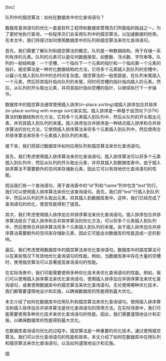 
[toc]                    
                
                
队列中的插空算法：如何在数据库中优化查询语句？

数据库查询语句的优化一直是软件工程师和数据库管理员们所面临的挑战之一。为了更好地执行查询，一些程序员们会采用队列中的插空算法，以加速数据的检索。在本文中，我们将探讨如何使用数据库中的队列和插空算法来优化查询语句。

首先，我们需要了解队列和插空算法的概念。队列是一种数据结构，用于存储一系列有序的元素。队列的元素可以是任何数据类型，如整数、浮点数、字符串等。队列的一般结构是：一个空槽、一个指向下一个元素的指针和一个指向第一个元素的指针。插空算法是一种优化数据结构的方法，它将多个元素插入到队列的空槽中，以最小化插入到队列中的总时间复杂度。插空算法的一般思路是，在队列末尾插入一个元素，然后将其指针指向队列的末尾，同时将空槽的指针指向插入的元素。然后，从队列的开头取出元素，并将其指针指向空槽的指针，以继续执行下一步操作。

数据库中的插空算法通常使用插入排序(in-place sorting)或插入排序加合并排序(in-place sorting with merge sort)来实现。插入排序是一种基于自顶向下(STK)算法的数据结构优化方法，它将多个元素插入到队列中，然后从队列的开头取出元素，并将其插入到队列的末尾。插入排序加合并排序是一种结合插入排序和合并排序算法的优化方法，它使用插入排序算法来将多个元素插入到队列中，然后使用合并排序算法来将多个元素插入到队列的末尾。

接下来，我们将探讨数据库中如何应用队列和插空算法来优化查询语句。

首先，我们考虑使用插入排序算法来优化查询语句。插入排序算法可以将多个元素插入到队列中，然后从队列的开头取出元素，并将其插入到数据库表中。由于插入排序算法不需要额外的空间来存储新元素，因此它可以有效地优化查询语句的性能。

假设我们有一个查询语句，用于查询表中的“id”列和“name”列中包含“test”的行。我们可以使用插入排序算法来优化该查询语句。首先，我们将“test”行插入到队列中，然后从队列的开头取出元素，将其插入到数据库表中。这样，我们已经完成了查询语句的优化，使其性能得到了提高。

其次，我们考虑使用插入排序加合并排序算法来优化查询语句。插入排序加合并排序算法结合了插入排序和合并排序算法的优化方法，可以将多个元素插入到队列中，然后使用合并排序算法将多个元素插入到队列的末尾。由于插入排序加合并排序算法需要额外的空间来存储新元素，因此它可能会对数据库的性能造成一定的影响。

最后，我们考虑使用数据库中的插空算法来优化查询语句。数据库中的插空算法可以在某些情况下有效地优化查询语句的性能。例如，当数据库表中存在大量的空槽时，使用插空算法可以显著提高查询语句的性能。

在实际场景中，我们可能需要使用多种优化技术来优化查询语句的性能。例如，我们可以使用插入排序算法来优化查询语句，使用插入排序加合并排序算法来优化查询语句，或者使用数据库中的插空算法来优化查询语句。无论使用哪种优化技术，我们都需要谨慎地设计和实施，以确保数据库的性能得到最大优化。

本文介绍了如何在数据库中应用队列和插空算法来优化查询语句。使用插入排序算法和插入排序加合并排序算法是优化查询语句的常用方法。在实际场景中，我们可能需要使用多种优化技术来优化查询语句的性能。因此，我们需要谨慎地设计和实施，以确保数据库的性能得到最大优化。

在数据库查询语句优化的过程中，插空算法是一种重要的优化技术。通过使用插空算法，我们可以优化查询语句的性能和效率。本文介绍了如何在数据库中应用队列和插空算法来优化查询语句，以及如何谨慎地设计和实施。

插

